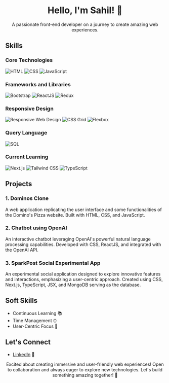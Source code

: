 <!-- Header Section -->
<div align="center">
  <h1>Hello, I'm Sahil! 👋</h1>
  <p>A passionate front-end developer on a journey to create amazing web experiences.</p>
</div>

<!-- Skills Section -->
## Skills

### Core Technologies
![HTML](https://img.shields.io/badge/HTML-🌐-informational?style=for-the-badge&logo=html5&color=E34F26)
![CSS](https://img.shields.io/badge/CSS-🎨-informational?style=for-the-badge&logo=css3&color=1572B6)
![JavaScript](https://img.shields.io/badge/JavaScript-💻-informational?style=for-the-badge&logo=javascript&color=F7DF1E)

### Frameworks and Libraries
![Bootstrap](https://img.shields.io/badge/Bootstrap-🅱-informational?style=for-the-badge&logo=bootstrap&color=563D7C)
![ReactJS](https://img.shields.io/badge/ReactJS-⚛️-informational?style=for-the-badge&logo=react&color=61DAFB)
![Redux](https://img.shields.io/badge/Redux-🔄-informational?style=for-the-badge&logo=redux&color=764ABC)

### Responsive Design
![Responsive Web Design](https://img.shields.io/badge/Responsive_Web_Design-📱-informational?style=for-the-badge&logo=responsive-design&color=00C7B7)
![CSS Grid](https://img.shields.io/badge/CSS_Grid-🔲-informational?style=for-the-badge&logo=css-grid&color=009688)
![Flexbox](https://img.shields.io/badge/Flexbox-📦-informational?style=for-the-badge&logo=flexbox&color=FFD700)

### Query Language
![SQL](https://img.shields.io/badge/SQL-🗃️-informational?style=for-the-badge&logo=sql&color=4479A1)

### Current Learning
![Next.js](https://img.shields.io/badge/Next.js-➡️-informational?style=for-the-badge&logo=next.js&color=000000)
![Tailwind CSS](https://img.shields.io/badge/Tailwind_CSS-🌬️-informational?style=for-the-badge&logo=tailwindcss&color=38B2AC)
![TypeScript](https://img.shields.io/badge/TypeScript-🔷-informational?style=for-the-badge&logo=typescript&color=3178C6)

<!-- Projects Section -->
## Projects

### 1. Dominos Clone
A web application replicating the user interface and some functionalities of the Domino's Pizza website. Built with HTML, CSS, and JavaScript.

### 2. Chatbot using OpenAI
An interactive chatbot leveraging OpenAI's powerful natural language processing capabilities. Developed with CSS, ReactJS, and integrated with the OpenAI API.

### 3. SparkPost Social Experimental App
An experimental social application designed to explore innovative features and interactions, emphasizing a user-centric approach. Created using CSS, Next.js, TypeScript, JSX, and MongoDB serving as the database.

<!-- Soft Skills Section -->
## Soft Skills

- Continuous Learning 📚
- Time Management ⏰
- User-Centric Focus 🎯

<!-- Let's Connect Section -->
## Let's Connect

- [LinkedIn](https://www.linkedin.com/in/sahil-bansal-9a1792250/) 💼


<!-- Closing Section -->
<div align="center">
  <p>Excited about creating immersive and user-friendly web experiences! Open to collaboration and always eager to explore new technologies. Let's build something amazing together! 🚀</p>
</div>
